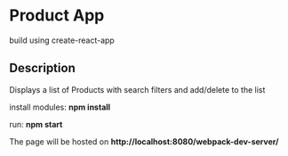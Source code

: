 # Product App
build using create-react-app

## Description
Displays a list of Products with search filters and add/delete to the list

install modules:  **npm install**


run: **npm start**

The page will be hosted on **http://localhost:8080/webpack-dev-server/**
